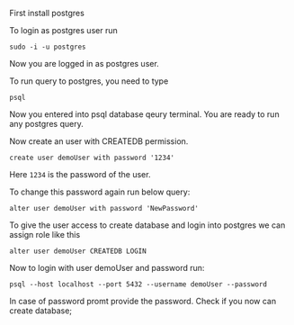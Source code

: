 First install postgres

To login as postgres user run
```
sudo -i -u postgres
```
Now you are logged in as postgres user.


To run query to postgres, you need to type
```
psql
```
Now you entered into psql database qeury terminal.
You are ready to run any postgres query.

Now create an user with CREATEDB permission. 
```
create user demoUser with password '1234'
```

Here `1234` is the password of the user.

To change this password again run below query:
```
alter user demoUser with password 'NewPassword'
```

To give the user access to create database and login into postgres we can assign role like this
```
alter user demoUser CREATEDB LOGIN
```

Now to login with user demoUser and password run:
```
psql --host localhost --port 5432 --username demoUser --password
``` 

In case of password promt provide the password. Check if you now can create database;
